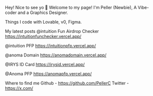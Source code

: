 Hey! Nice to see yo 👋
Welcome to my page!
I'm Peller (Newbie), A Vibe-coder and a Graphics Designer.

Things I code with
Lovable, v0, Figma.

My latest posts
@intuition Fun Airdrop Checker
https://intuitionfunchecker.vercel.app/

@intuition PFP
https://intuitionpfp.vercel.app/

@anoma Domain
https://anomadomain.vercel.app/

@IRYS ID Card 
https://irysid.vercel.app/

@Anoma PFP
https://anomapfp.vercel.app/

Where to find me
Github - https://github.com/PellerC
Twitter - https://x.com/
